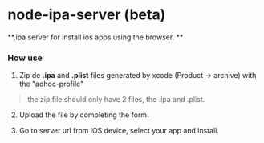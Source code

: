 node-ipa-server (beta)
===============

**.ipa server for install ios apps using the browser. **

### How use

1. Zip de **.ipa** and **.plist** files generated by xcode (Product -> archive) with the "adhoc-profile"
> the zip file should only have 2 files, the .ipa and .plist.

2. Upload the file by completing the form.

3. Go to server url from iOS device, select your app and install.
